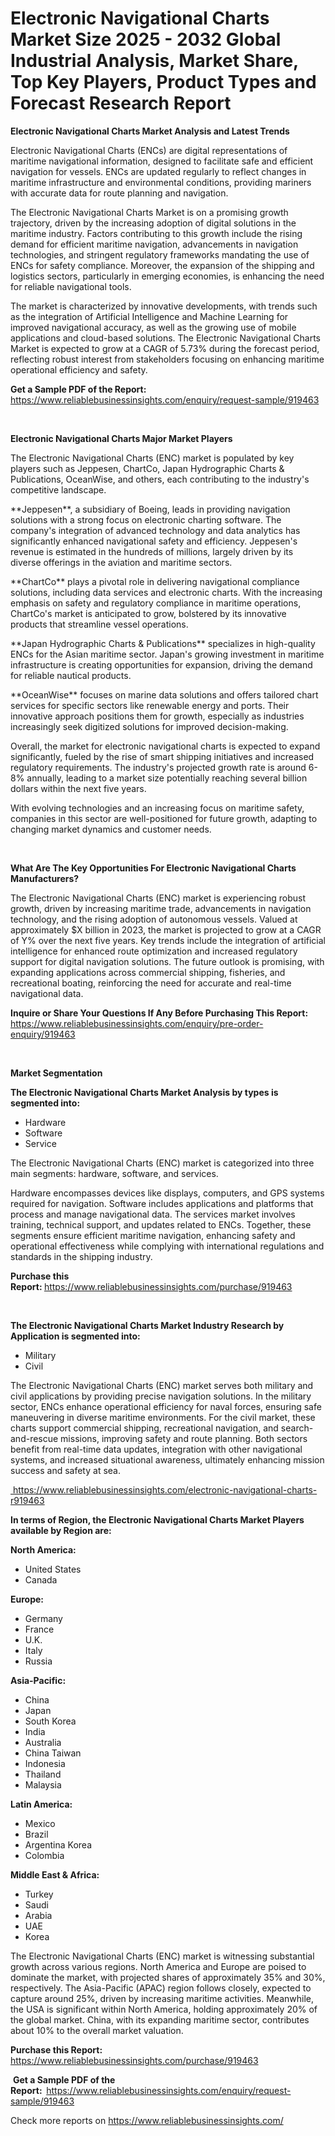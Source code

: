 <p><h1>Electronic Navigational Charts Market Size 2025 - 2032 Global Industrial Analysis, Market Share, Top Key Players, Product Types and Forecast Research Report</h1></p><p><strong>Electronic Navigational Charts Market Analysis and Latest Trends</strong></p>
<p><p>Electronic Navigational Charts (ENCs) are digital representations of maritime navigational information, designed to facilitate safe and efficient navigation for vessels. ENCs are updated regularly to reflect changes in maritime infrastructure and environmental conditions, providing mariners with accurate data for route planning and navigation.</p><p>The Electronic Navigational Charts Market is on a promising growth trajectory, driven by the increasing adoption of digital solutions in the maritime industry. Factors contributing to this growth include the rising demand for efficient maritime navigation, advancements in navigation technologies, and stringent regulatory frameworks mandating the use of ENCs for safety compliance. Moreover, the expansion of the shipping and logistics sectors, particularly in emerging economies, is enhancing the need for reliable navigational tools.</p><p>The market is characterized by innovative developments, with trends such as the integration of Artificial Intelligence and Machine Learning for improved navigational accuracy, as well as the growing use of mobile applications and cloud-based solutions. The Electronic Navigational Charts Market is expected to grow at a CAGR of 5.73% during the forecast period, reflecting robust interest from stakeholders focusing on enhancing maritime operational efficiency and safety.</p></p>
<p><strong>Get a Sample PDF of the Report:&nbsp;</strong> <a href="https://www.reliablebusinessinsights.com/enquiry/request-sample/919463?utm_campaign=2983&utm_medium=2&utm_source=Github&utm_content=ia&utm_term=05032025&utm_id=electronic-navigational-charts">https://www.reliablebusinessinsights.com/enquiry/request-sample/919463</a></p>
<p>&nbsp;</p>
<p><strong>Electronic Navigational Charts Major Market Players</strong></p>
<p><p>The Electronic Navigational Charts (ENC) market is populated by key players such as Jeppesen, ChartCo, Japan Hydrographic Charts & Publications, OceanWise, and others, each contributing to the industry's competitive landscape.</p><p>**Jeppesen**, a subsidiary of Boeing, leads in providing navigation solutions with a strong focus on electronic charting software. The company's integration of advanced technology and data analytics has significantly enhanced navigational safety and efficiency. Jeppesen's revenue is estimated in the hundreds of millions, largely driven by its diverse offerings in the aviation and maritime sectors.</p><p>**ChartCo** plays a pivotal role in delivering navigational compliance solutions, including data services and electronic charts. With the increasing emphasis on safety and regulatory compliance in maritime operations, ChartCo's market is anticipated to grow, bolstered by its innovative products that streamline vessel operations.</p><p>**Japan Hydrographic Charts & Publications** specializes in high-quality ENCs for the Asian maritime sector. Japan's growing investment in maritime infrastructure is creating opportunities for expansion, driving the demand for reliable nautical products. </p><p>**OceanWise** focuses on marine data solutions and offers tailored chart services for specific sectors like renewable energy and ports. Their innovative approach positions them for growth, especially as industries increasingly seek digitized solutions for improved decision-making.</p><p>Overall, the market for electronic navigational charts is expected to expand significantly, fueled by the rise of smart shipping initiatives and increased regulatory requirements. The industry's projected growth rate is around 6-8% annually, leading to a market size potentially reaching several billion dollars within the next five years. </p><p>With evolving technologies and an increasing focus on maritime safety, companies in this sector are well-positioned for future growth, adapting to changing market dynamics and customer needs.</p></p>
<p>&nbsp;</p>
<p><strong>What Are The Key Opportunities For Electronic Navigational Charts Manufacturers?</strong></p>
<p><p>The Electronic Navigational Charts (ENC) market is experiencing robust growth, driven by increasing maritime trade, advancements in navigation technology, and the rising adoption of autonomous vessels. Valued at approximately $X billion in 2023, the market is projected to grow at a CAGR of Y% over the next five years. Key trends include the integration of artificial intelligence for enhanced route optimization and increased regulatory support for digital navigation solutions. The future outlook is promising, with expanding applications across commercial shipping, fisheries, and recreational boating, reinforcing the need for accurate and real-time navigational data.</p></p>
<p><strong>Inquire or Share Your Questions If Any Before Purchasing This Report:</strong> <a href="https://www.reliablebusinessinsights.com/enquiry/pre-order-enquiry/919463?utm_campaign=2983&utm_medium=2&utm_source=Github&utm_content=ia&utm_term=05032025&utm_id=electronic-navigational-charts">https://www.reliablebusinessinsights.com/enquiry/pre-order-enquiry/919463</a></p>
<p>&nbsp;</p>
<p><strong>Market Segmentation</strong></p>
<p><strong>The Electronic Navigational Charts Market Analysis by types is segmented into:</strong></p>
<p><ul><li>Hardware</li><li>Software</li><li>Service</li></ul></p>
<p><p>The Electronic Navigational Charts (ENC) market is categorized into three main segments: hardware, software, and services. </p><p>Hardware encompasses devices like displays, computers, and GPS systems required for navigation. Software includes applications and platforms that process and manage navigational data. The services market involves training, technical support, and updates related to ENCs. Together, these segments ensure efficient maritime navigation, enhancing safety and operational effectiveness while complying with international regulations and standards in the shipping industry.</p></p>
<p><strong>Purchase this Report:&nbsp;</strong><a href="https://www.reliablebusinessinsights.com/purchase/919463?utm_campaign=2983&utm_medium=2&utm_source=Github&utm_content=ia&utm_term=05032025&utm_id=electronic-navigational-charts">https://www.reliablebusinessinsights.com/purchase/919463</a></p>
<p>&nbsp;</p>
<p><strong>The Electronic Navigational Charts Market Industry Research by Application is segmented into:</strong></p>
<p><ul><li>Military</li><li>Civil</li></ul></p>
<p><p>The Electronic Navigational Charts (ENC) market serves both military and civil applications by providing precise navigation solutions. In the military sector, ENCs enhance operational efficiency for naval forces, ensuring safe maneuvering in diverse maritime environments. For the civil market, these charts support commercial shipping, recreational navigation, and search-and-rescue missions, improving safety and route planning. Both sectors benefit from real-time data updates, integration with other navigational systems, and increased situational awareness, ultimately enhancing mission success and safety at sea.</p></p>
<p><a href="https://www.reliablebusinessinsights.com/electronic-navigational-charts-r919463?utm_campaign=2983&utm_medium=2&utm_source=Github&utm_content=ia&utm_term=05032025&utm_id=electronic-navigational-charts">&nbsp;https://www.reliablebusinessinsights.com/electronic-navigational-charts-r919463</a></p>
<p><strong>In terms of Region, the Electronic Navigational Charts Market Players available by Region are:</strong></p>
<p>
    <p> <strong> North America: </strong>
        <ul>
            <li>United States</li>
            <li>Canada</li>
        </ul>
        </p> 
    <p> <strong> Europe: </strong>
        <ul>
            <li>Germany</li>
            <li>France</li>
            <li>U.K.</li>
            <li>Italy</li>
            <li>Russia</li>
        </ul>
        </p> 
    <p> <strong> Asia-Pacific: </strong>
        <ul>
            <li>China</li>
            <li>Japan</li>
            <li>South Korea</li>
            <li>India</li>
            <li>Australia</li>
            <li>China Taiwan</li>
            <li>Indonesia</li>
            <li>Thailand</li>
            <li>Malaysia</li>
        </ul>
        </p> 
    <p> <strong> Latin America: </strong>
        <ul>
            <li>Mexico</li>
            <li>Brazil</li>
            <li>Argentina Korea</li>
            <li>Colombia</li>
        </ul>
        </p> 
    <p> <strong> Middle East & Africa: </strong>
        <ul>
            <li>Turkey</li>
            <li>Saudi</li>
            <li>Arabia</li>
            <li>UAE</li>
            <li>Korea</li>
        </ul>
    </p>
    </p>
<p><p>The Electronic Navigational Charts (ENC) market is witnessing substantial growth across various regions. North America and Europe are poised to dominate the market, with projected shares of approximately 35% and 30%, respectively. The Asia-Pacific (APAC) region follows closely, expected to capture around 25%, driven by increasing maritime activities. Meanwhile, the USA is significant within North America, holding approximately 20% of the global market. China, with its expanding maritime sector, contributes about 10% to the overall market valuation.</p></p>
<p><strong>Purchase this Report: </strong><a href="https://www.reliablebusinessinsights.com/purchase/919463?utm_campaign=2983&utm_medium=2&utm_source=Github&utm_content=ia&utm_term=05032025&utm_id=electronic-navigational-charts">https://www.reliablebusinessinsights.com/purchase/919463</a></p>
<p>&nbsp;<strong>Get a Sample PDF of the Report:&nbsp;&nbsp;</strong><a href="https://www.reliablebusinessinsights.com/enquiry/request-sample/919463?utm_campaign=2983&utm_medium=2&utm_source=Github&utm_content=ia&utm_term=05032025&utm_id=electronic-navigational-charts">https://www.reliablebusinessinsights.com/enquiry/request-sample/919463</a></p>
<p><strong></strong></p>
<p>Check more reports on <a href="https://www.reliablebusinessinsights.com/?utm_campaign=2983&utm_medium=2&utm_source=Github&utm_content=ia&utm_term=05032025&utm_id=electronic-navigational-charts">https://www.reliablebusinessinsights.com/</a></p>
